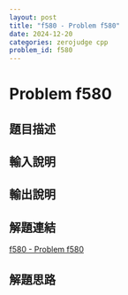 ```yaml
---
layout: post
title: "f580 - Problem f580"
date: 2024-12-20
categories: zerojudge cpp
problem_id: f580
---
```


# Problem f580

## 題目描述



## 輸入說明



## 輸出說明



## 解題連結

[f580 - Problem f580](https://zerojudge.tw/ShowProblem?problemid=f580)

## 解題思路

